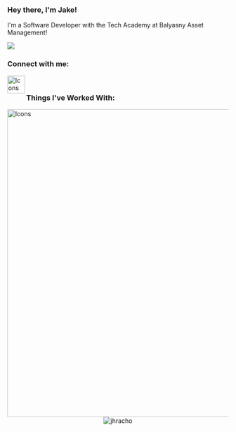 ### Hey there, I'm Jake!
I'm a Software Developer with the Tech Academy at Balyasny Asset Management!

![](https://komarev.com/ghpvc/?username=your-github-username&color=green)

### Connect with me:
[<img align="left" alt="Icons" width='40px' src="https://skillicons.dev/icons?i=linkedin" />][linkedin]

<br />

### Things I've Worked With:
<img align="left" alt="Icons" width='700px' src="https://skillicons.dev/icons?i=python,react,aws,mysql,ts,html,sass,js,redux,ps,php,c,cpp,powershell,vscode" />


<br></br>
<p align="center"> <img src="https://github-readme-stats.vercel.app/api?username=jhracho&show_icons=true&theme=gotham" alt="jhracho" />

[linkedin]: https://www.linkedin.com/in/jake-hracho-61a394181
[handshake]: https://nd.joinhandshake.com/users/20129637
